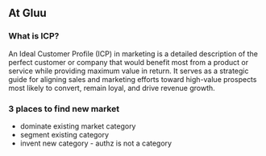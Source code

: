
## At Gluu



### What is ICP?

An Ideal Customer Profile (ICP) in marketing is a detailed description of the perfect 
customer or company that would benefit most from a product or service while 
providing maximum value in return. It serves as a strategic guide for aligning sales and
marketing efforts toward high-value prospects most likely to convert, remain loyal, and drive revenue growth.

### 3 places to find new market

- dominate existing market category
- segment existing category
- invent new category - authz is not a category
